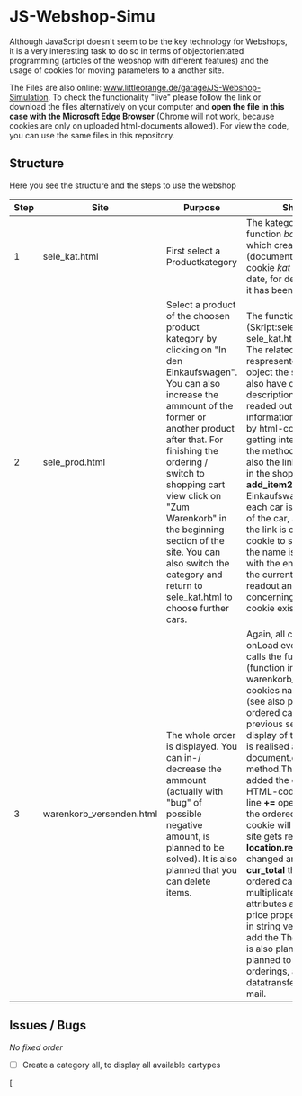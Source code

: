 # JS-Webshop-Simu




Although JavaScript doesn't seem to be the key technology for Webshops, it is a very interesting task to do so in terms of objectorientated programming (articles of the webshop with different features) and the usage of cookies for moving parameters to a another site.

The Files are also online: <a href="http://www.littleorange.de/garage/JS-Webshop-Simulation" target="_blank">www.littleorange.de/garage/JS-Webshop-Simulation</a>.
To check the functionality "live" please follow the link or download the files alternatively on your computer and **open the file in this case with the Microsoft Edge Browser** (Chrome will not work, because cookies are only on uploaded html-documents allowed). For view the code, you can use the same files in this repository.

## Structure

Here you see the structure and the steps to use the webshop

| Step | Site |     Purpose      |          Short Code Description           |
|------|------|------------------|-------------------------------------------|
|   1  | sele_kat.html | First select a Productkategory | The kategory is submitted by the function _bake_ (script on sele_kat.html) which creates the cookie "kat" (document.cookie). Before this, the cookie _kat_ is generated with past expire date, for deleting the "old" kat cookie, if it has been setted before. | 
|   2  |sele_prod.html| Select a product of the choosen product kategory by clicking on "In den Einkaufswagen". You can also increase the ammount of the former or another product after that. For finishing the ordering / switch to shopping cart view click on "Zum Warenkorb" in the beginning section of the site. You can also switch the category and return to sele_kat.html to choose further cars. | The function _t_cookie_readout_ (Skript:sele_prod.html) reads out the in sele_kat.html settet Cookie, named (Kat). The related products are attributes, respresented by the array fzg_list of the object the selected kat. The cars itself also have difference attributes, like description, price or picture, which are readed out. The implementation of the information of the html-site is carried out by html-code, which is dynamically is getting integrated by the DOM-Model via the method _inner HTML_. Through this, also the link is generated to add the car in the shopping-cart (Function **add_item2** in articel_content.js,"In den Einkaufswagen"). The ordered amount of each car is also an attribute of the object of the car, an gets increased by one, if the link is clicked. Simultaneously a cookie to save the amount is generated, the name is the object-name of the car with the ending "\_anzahl". Before this, the current amount is determined by a readout and check of all cookies concerning the described name. If no cookie exists the amount is setted as 1. |
|   3  | warenkorb_versenden.html | The whole order is displayed. You can in-/ decrease the ammount (actually with "bug" of possible negative amount, is planned to be solved). It is also planned that you can delete items. |Again, all cookies are red out using the onLoad event in the body tag, which calls the function **warenkorb_load()** (function in warenkorb_versenden.html).If the cookies name has the ending "\_anzahl" (see also previous point 2) it is a saved, ordered car-type. Also orders of previous sessions are displayed. The display of the table with the ordered data is realised again with the document.getElementById(..)**.innerHTML** method.The stringvariable therefor gets added the order data - embedded in HTML-code - of each car-type line by line **+=** operator. By in- or decreasing the ordered amount, the concerning cookie will be updated set. After this, the site gets reloaded with the **location.reload()** -Method to display the changed amount. Using the variable **cur_total** the total_ammount of each ordered car-type is derived (amount multiplicated with price, while this both attributes are numbers). To Format the price properly, the number is converted in string version, where you can easily add the Thousand-Point. This Formating is also planned for the total sum. It is also planned to display a total_sum of all orderings, a delete function, and a datatransfer possibility, probably via mail.| 

## Issues / Bugs

_No fixed order_

-[ ] Create a category all, to display all available cartypes


[


